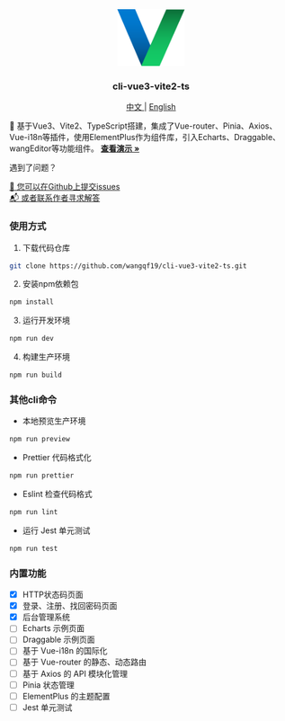 <div align="center">
  <a href="https://github.com/wangqf19/fage-cli">
    <img src="docs/logo.png" alt="Logo" width="120" height="auto">
  </a>

  <h3 align="center">cli-vue3-vite2-ts</h3>

  <p align="cneter">
    <a href="https://github.com/wangqf19/cli-vue3-vite2-ts/README.zh.md">中文  </a>
    |
    <a href="https://github.com/wangqf19/cli-vue3-vite2-ts/README.md">  English</a>
  </p>

  <p align="left">
    🎄 基于Vue3、Vite2、TypeScript搭建，集成了Vue-router、Pinia、Axios、Vue-i18n等插件，使用ElementPlus作为组件库，引入Echarts、Draggable、wangEditor等功能组件。
    <a href="https://github.com/wangqf19/cli-vue3-vite2-ts/docs/"><strong>查看演示 »</strong></a>
  </p>


  <p align="left">遇到了问题？</p>
  <p align="left">
    <a href="https://github.com/wangqf19/cli-vue3-vite2-ts/issues">📌 您可以在Github上提交issues  </a>
    <br/>  
    <a href="mailto:wangqf19@189.cn">📬 或者联系作者寻求解答</a>
  </p>
</div>
 
### 使用方式

1. 下载代码仓库

```sh
git clone https://github.com/wangqf19/cli-vue3-vite2-ts.git
```

2. 安装npm依赖包
   
```sh
npm install
```

3. 运行开发环境

```sh
npm run dev
```

4. 构建生产环境

```sh
npm run build
```

### 其他cli命令

- 本地预览生产环境

```sh
npm run preview
```

- Prettier 代码格式化

```sh
npm run prettier
```

- Eslint 检查代码格式

```sh
npm run lint
```

- 运行 Jest 单元测试

```sh
npm run test
```

### 内置功能

- [x] HTTP状态码页面
- [x] 登录、注册、找回密码页面
- [x] 后台管理系统
- [ ] Echarts 示例页面
- [ ] Draggable 示例页面
- [ ] 基于 Vue-i18n 的国际化
- [ ] 基于 Vue-router 的静态、动态路由
- [ ] 基于 Axios 的 API 模块化管理  
- [ ] Pinia 状态管理
- [ ] ElementPlus 的主题配置
- [ ] Jest 单元测试 

